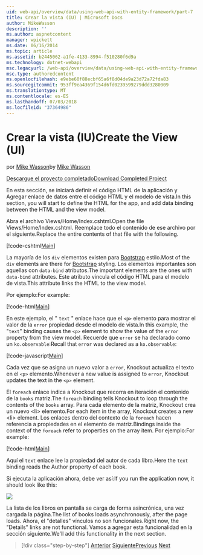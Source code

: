 ```yaml
---
uid: web-api/overview/data/using-web-api-with-entity-framework/part-7
title: Crear la vista (IU) | Microsoft Docs
author: MikeWasson
description: ''
ms.author: aspnetcontent
manager: wpickett
ms.date: 06/16/2014
ms.topic: article
ms.assetid: b2445062-a1fe-4133-8994-f510280f6d9a
ms.technology: dotnet-webapi
msc.legacyurl: /web-api/overview/data/using-web-api-with-entity-framework/part-7
msc.type: authoredcontent
ms.openlocfilehash: e9ebe60f88ecbf65a6f8d04de9a23d72a72fda83
ms.sourcegitcommit: 953ff9ea4369f154d6fd0239599279ddd3280009
ms.translationtype: MT
ms.contentlocale: es-ES
ms.lasthandoff: 07/03/2018
ms.locfileid: "37364986"
---
```

<a name="create-the-view-ui"></a><span data-ttu-id="1978c-102">Crear la vista (IU)</span><span class="sxs-lookup"><span data-stu-id="1978c-102">Create the View (UI)</span></span>
====================
<span data-ttu-id="1978c-103">por [Mike Wasson](https://github.com/MikeWasson)</span><span class="sxs-lookup"><span data-stu-id="1978c-103">by [Mike Wasson](https://github.com/MikeWasson)</span></span>

[<span data-ttu-id="1978c-104">Descargue el proyecto completado</span><span class="sxs-lookup"><span data-stu-id="1978c-104">Download Completed Project</span></span>](https://github.com/MikeWasson/BookService)

<span data-ttu-id="1978c-105">En esta sección, se iniciará definir el código HTML de la aplicación y Agregar enlace de datos entre el código HTML y el modelo de vista.</span><span class="sxs-lookup"><span data-stu-id="1978c-105">In this section, you will start to define the HTML for the app, and add data binding between the HTML and the view model.</span></span>

<span data-ttu-id="1978c-106">Abra el archivo Views/Home/Index.cshtml.</span><span class="sxs-lookup"><span data-stu-id="1978c-106">Open the file Views/Home/Index.cshtml.</span></span> <span data-ttu-id="1978c-107">Reemplace todo el contenido de ese archivo por el siguiente.</span><span class="sxs-lookup"><span data-stu-id="1978c-107">Replace the entire contents of that file with the following.</span></span>

[!code-cshtml[Main](part-7/samples/sample1.cshtml)]

<span data-ttu-id="1978c-108">La mayoría de los `div` elementos existen para [Bootstrap](http://getbootstrap.com/) estilo.</span><span class="sxs-lookup"><span data-stu-id="1978c-108">Most of the `div` elements are there for [Bootstrap](http://getbootstrap.com/) styling.</span></span> <span data-ttu-id="1978c-109">Los elementos importantes son aquellas con `data-bind` atributos.</span><span class="sxs-lookup"><span data-stu-id="1978c-109">The important elements are the ones with `data-bind` attributes.</span></span> <span data-ttu-id="1978c-110">Este atributo vincula el código HTML para el modelo de vista.</span><span class="sxs-lookup"><span data-stu-id="1978c-110">This attribute links the HTML to the view model.</span></span>

<span data-ttu-id="1978c-111">Por ejemplo:</span><span class="sxs-lookup"><span data-stu-id="1978c-111">For example:</span></span>

[!code-html[Main](part-7/samples/sample2.html)]

<span data-ttu-id="1978c-112">En este ejemplo, el &quot; `text` &quot; enlace hace que el `<p>` elemento para mostrar el valor de la `error` propiedad desde el modelo de vista.</span><span class="sxs-lookup"><span data-stu-id="1978c-112">In this example, the &quot;`text`&quot; binding causes the `<p>` element to show the value of the `error` property from the view model.</span></span> <span data-ttu-id="1978c-113">Recuerde que `error` se ha declarado como un `ko.observable`:</span><span class="sxs-lookup"><span data-stu-id="1978c-113">Recall that `error` was declared as a `ko.observable`:</span></span>

[!code-javascript[Main](part-7/samples/sample3.js)]

<span data-ttu-id="1978c-114">Cada vez que se asigna un nuevo valor a `error`, Knockout actualiza el texto en el `<p>` elemento.</span><span class="sxs-lookup"><span data-stu-id="1978c-114">Whenever a new value is assigned to `error`, Knockout updates the text in the `<p>` element.</span></span>

<span data-ttu-id="1978c-115">El `foreach` enlace indica a Knockout que recorra en iteración el contenido de la `books` matriz.</span><span class="sxs-lookup"><span data-stu-id="1978c-115">The `foreach` binding tells Knockout to loop through the contents of the `books` array.</span></span> <span data-ttu-id="1978c-116">Para cada elemento de la matriz, Knockout crea un nuevo &lt;li&gt; elemento.</span><span class="sxs-lookup"><span data-stu-id="1978c-116">For each item in the array, Knockout creates a new &lt;li&gt; element.</span></span> <span data-ttu-id="1978c-117">Los enlaces dentro del contexto de la `foreach` hacen referencia a propiedades en el elemento de matriz.</span><span class="sxs-lookup"><span data-stu-id="1978c-117">Bindings inside the context of the `foreach` refer to properties on the array item.</span></span> <span data-ttu-id="1978c-118">Por ejemplo:</span><span class="sxs-lookup"><span data-stu-id="1978c-118">For example:</span></span>

[!code-html[Main](part-7/samples/sample4.html)]

<span data-ttu-id="1978c-119">Aquí el `text` enlace lee la propiedad del autor de cada libro.</span><span class="sxs-lookup"><span data-stu-id="1978c-119">Here the `text` binding reads the Author property of each book.</span></span>

<span data-ttu-id="1978c-120">Si ejecuta la aplicación ahora, debe ver así:</span><span class="sxs-lookup"><span data-stu-id="1978c-120">If you run the application now, it should look like this:</span></span>

![](part-7/_static/image1.png)

<span data-ttu-id="1978c-121">La lista de los libros en pantalla se carga de forma asincrónica, una vez cargada la página.</span><span class="sxs-lookup"><span data-stu-id="1978c-121">The list of books loads asynchronously, after the page loads.</span></span> <span data-ttu-id="1978c-122">Ahora, el &quot;detalles&quot; vínculos no son funcionales.</span><span class="sxs-lookup"><span data-stu-id="1978c-122">Right now, the &quot;Details&quot; links are not functional.</span></span> <span data-ttu-id="1978c-123">Vamos a agregar esta funcionalidad en la sección siguiente.</span><span class="sxs-lookup"><span data-stu-id="1978c-123">We'll add this functionality in the next section.</span></span>

> [!div class="step-by-step"]
> <span data-ttu-id="1978c-124">[Anterior](part-6.md)
> [Siguiente](part-8.md)</span><span class="sxs-lookup"><span data-stu-id="1978c-124">[Previous](part-6.md)
[Next](part-8.md)</span></span>
